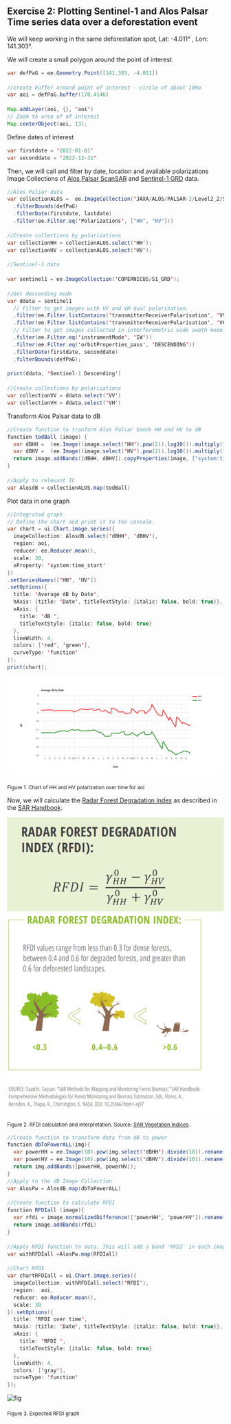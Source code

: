 ## Exercise 2: Plotting Sentinel-1 and Alos Palsar Time series data over a deforestation event

We will keep working in the same deforestation spot, Lat: -4.011&deg; , Lon: 141.303&deg;. 

We will create a small polygon around the point of interest.
```java
var defPaG = ee.Geometry.Point([141.303, -4.011])

//create buffer around point of interest - circle of about 10Ha
var aoi = defPaG.buffer(178.4146)

Map.addLayer(aoi, {}, 'aoi')
// Zoom to area of of interest
Map.centerObject(aoi, 13);
```
Define dates of interest
```java
var firstdate = '2022-01-01'
var seconddate = '2022-12-31'
 ```

Then, we will call and filter by date, location and available polarizations Image Collections of  [Alos Palsar ScanSAR](https://developers.google.com/earth-engine/datasets/catalog/JAXA_ALOS_PALSAR-2_Level2_2_ScanSAR) and [Sentinel-1 GRD](https://developers.google.com/earth-engine/datasets/catalog/COPERNICUS_S1_GRD) data. 
```java
//Alos Palsar data
var collectionALOS =  ee.ImageCollection('JAXA/ALOS/PALSAR-2/Level2_2/ScanSAR')
  .filterBounds(defPaG)
  .filterDate(firstdate, lastdate)
  .filter(ee.Filter.eq('Polarizations', ["HH", "HV"]))
  
//Create collections by polarizations
var collectionHH = collectionALOS.select('HH'); 
var collectionHV = collectionALOS.select('HV');

//Sentinel-1 data

var sentinel1 = ee.ImageCollection('COPERNICUS/S1_GRD');

//Get descending mode
var ddata = sentinel1
  // Filter to get images with VV and VH dual polarization.
  .filter(ee.Filter.listContains('transmitterReceiverPolarisation', 'VV'))
  .filter(ee.Filter.listContains('transmitterReceiverPolarisation', 'VH'))
  // Filter to get images collected in interferometric wide swath mode.
  .filter(ee.Filter.eq('instrumentMode', 'IW'))
  .filter(ee.Filter.eq('orbitProperties_pass', 'DESCENDING'))
  .filterDate(firstdate, seconddate)
  .filterBounds(defPaG);

print(ddata, 'Sentinel-1 Descending')

//Create collections by polarizations
var collectionVV = ddata.select('VV')
var collectionVH = ddata.select('VH')
```
Transform Alos Palsar data to dB 
```java
//Create function to tranform Alos Palsar bands HH and HV to dB
function todBall (image) {
  var dBHH =  (ee.Image((image.select('HH').pow(2)).log10()).multiply(10).subtract(83)).rename('dBHH')
  var dBHV =  (ee.Image((image.select('HV').pow(2)).log10()).multiply(10).subtract(83)).rename('dBHV')
  return image.addBands([dBHH, dBHV]).copyProperties(image, ["system:time_start"]);
}

//Apply to relevant IC
var AlosdB = collectionALOS.map(todBall)

```
Plot data in one graph
```java
//Integrated graph
// Define the chart and print it to the console.
var chart = ui.Chart.image.series({
  imageCollection: AlosdB.select('dBHH', 'dBHV'),
  region: aoi,
  reducer: ee.Reducer.mean(),
  scale: 30,
  xProperty: 'system:time_start'
})
.setSeriesNames(['HH', 'HV'])
.setOptions({
  title: 'Average dB by Date',
  hAxis: {title: 'Date', titleTextStyle: {italic: false, bold: true}},
  vAxis: {
    title: 'dB ',
    titleTextStyle: {italic: false, bold: true}
  },
  lineWidth: 4,
  colors: ['red', 'green'],
  curveType: 'function'
});
print(chart);
```
![fig](Figures/chartHHHV.png)

<sub>Figure 1. Chart of HH and HV polarization over time for aoi </sub>

Now, we will calculate the [Radar Forest Degradation Index](https://servirglobal.net/Portals/0/Documents/Articles/2019_SAR_Handbook/SAR_VegIndices_1page_new.pdf) as described in the [SAR Handbook](https://servirglobal.net/Global/Articles/Article/2674/sar-handbook-comprehensive-methodologies-for-forest-monitoring-and-biomass-estimation). 

![fig](/Figures/RFDI_0.png)
![fig](/Figures/RFDI_1.png)

<sub>Figure 2. RFDI calculation and interpretation. Source: [SAR Vegetation Indices](https://servirglobal.net/Portals/0/Documents/Articles/2019_SAR_Handbook/SAR_VegIndices_1page_new.pdf) . </sub>

```java
//Create function to transform data from dB to power
function dbToPowerALL(img){
  var powerHH = ee.Image(10).pow(img.select('dBHH').divide(10)).rename('powerHH')
  var powerHV = ee.Image(10).pow(img.select('dBHV').divide(10)).rename('powerHV')
  return img.addBands([powerHH, powerHV]);
}
//Apply to the dB Image Collection
var AlosPw = AlosdB.map(dbToPowerALL)

//Create function to calculate RFDI 
function RFDIall (image){
  var rfdi = image.normalizedDifference(['powerHH', 'powerHV']).rename('RFDI')
  return image.addBands(rfdi)
}

//Apply RFDI function to data. This will add a band 'RFDI' in each image in the Image Collection
var withRFDIall =AlosPw.map(RFDIall)

//Chart RFDI 
var chartRFDIall = ui.Chart.image.series({
  imageCollection: withRFDIall.select('RFDI'),
  region:  aoi,
  reducer: ee.Reducer.mean(),
  scale: 30
}).setOptions({
  title: 'RFDI over time',
  hAxis: {title: 'Date', titleTextStyle: {italic: false, bold: true}},
  vAxis: {
    title: 'RFDI ',
    titleTextStyle: {italic: false, bold: true}
  },
  lineWidth: 4,
  colors: ['gray'],
  curveType: 'function'
});

```
![fig](Figures/chartRFDI.png)

<sub>Figure 3. Expected RFDI graph </sub>
